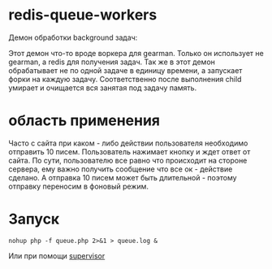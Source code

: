 redis-queue-workers
===================

Демон обработки background задач:

Этот демон что-то вроде воркера для gearman. Только он использует не gearman, а redis для получения задач. Так же в этот демон обрабатывает не по одной задаче в единицу времени, а запускает форки на каждую задачу. Соответственно после выполнения child умирает и очищается вся занятая под задачу память.

# область применения

Часто с сайта при каком - либо действии пользователя необходимо отправить 10 писем. Пользователь нажимает кнопку и ждет ответ от сайта. По сути, пользователю все равно что происходит на стороне сервера, ему важно получить сообщение что все ок - действие сделано. А отправка 10 писем может быть длительной - поэтому отправку переносим в фоновый режим.

# Запуск
~~~
nohup php -f queue.php 2>&1 > queue.log &
~~~
Или при помощи [supervisor](http://supervisord.org/)

